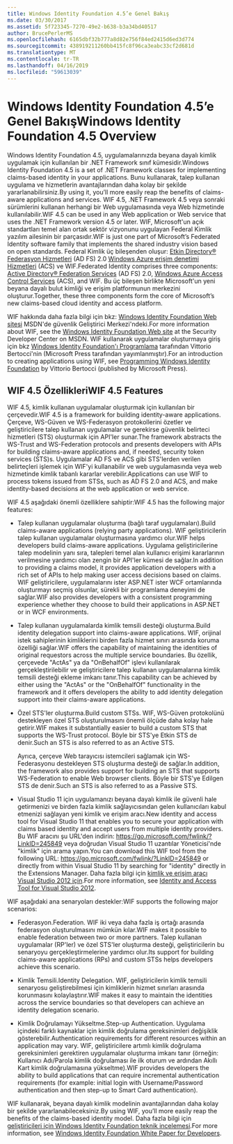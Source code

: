 ```yaml
---
title: Windows Identity Foundation 4.5’e Genel Bakış
ms.date: 03/30/2017
ms.assetid: 5f723345-7270-49e2-b638-b3a34bd40517
author: BrucePerlerMS
ms.openlocfilehash: 6165dbf32b777a8d82e756f84ed2415d6ed3d774
ms.sourcegitcommit: 438919211260bb415fc8f96ca3eabc33cf2d681d
ms.translationtype: MT
ms.contentlocale: tr-TR
ms.lasthandoff: 04/16/2019
ms.locfileid: "59613039"
---
```

# <a name="windows-identity-foundation-45-overview"></a><span data-ttu-id="9330f-102">Windows Identity Foundation 4.5’e Genel Bakış</span><span class="sxs-lookup"><span data-stu-id="9330f-102">Windows Identity Foundation 4.5 Overview</span></span>
<span data-ttu-id="9330f-103">Windows Identity Foundation 4.5, uygulamalarınızda beyana dayalı kimlik uygulamak için kullanılan bir .NET Framework sınıf kümesidir.</span><span class="sxs-lookup"><span data-stu-id="9330f-103">Windows Identity Foundation 4.5 is a set of .NET Framework classes for implementing claims-based identity in your applications.</span></span> <span data-ttu-id="9330f-104">Bunu kullanarak, talep kullanan uygulama ve hizmetlerin avantajlarından daha kolay bir şekilde yararlanabilirsiniz.</span><span class="sxs-lookup"><span data-stu-id="9330f-104">By using it, you’ll more easily reap the benefits of claims-aware applications and services.</span></span> <span data-ttu-id="9330f-105">WIF 4.5, .NET Framework 4.5 veya sonraki sürümlerini kullanan herhangi bir Web uygulamasında veya Web hizmetinde kullanılabilir.</span><span class="sxs-lookup"><span data-stu-id="9330f-105">WIF 4.5 can be used in any Web application or Web service that uses the .NET Framework version 4.5 or later.</span></span> <span data-ttu-id="9330f-106">WIF, Microsoft'un açık standartları temel alan ortak sektör vizyonunu uygulayan Federal Kimlik yazılım ailesinin bir parçasıdır.</span><span class="sxs-lookup"><span data-stu-id="9330f-106">WIF is just one part of Microsoft’s Federated Identity software family that implements the shared industry vision based on open standards.</span></span> <span data-ttu-id="9330f-107">Federal Kimlik üç bileşenden oluşur: [Etkin Directory® Federasyon Hizmetleri](https://go.microsoft.com/fwlink/?LinkID=247516) (AD FS) 2.0 [Windows Azure erişim denetimi Hizmetleri](https://go.microsoft.com/fwlink/?LinkID=247517) (ACS) ve WIF.</span><span class="sxs-lookup"><span data-stu-id="9330f-107">Federated Identity comprises three components: [Active Directory® Federation Services](https://go.microsoft.com/fwlink/?LinkID=247516) (AD FS) 2.0, [Windows Azure Access Control Services](https://go.microsoft.com/fwlink/?LinkID=247517) (ACS), and WIF.</span></span> <span data-ttu-id="9330f-108">Bu üç bileşen birlikte Microsoft'un yeni beyana dayalı bulut kimliği ve erişim platformunun merkezini oluşturur.</span><span class="sxs-lookup"><span data-stu-id="9330f-108">Together, these three components form the core of Microsoft’s new claims-based cloud identity and access platform.</span></span>  
  
 <span data-ttu-id="9330f-109">WIF hakkında daha fazla bilgi için bkz: [Windows Identity Foundation Web sitesi](https://go.microsoft.com/fwlink/?LinkId=149009) MSDN'de güvenlik Geliştirici Merkezi'ndeki.</span><span class="sxs-lookup"><span data-stu-id="9330f-109">For more information about WIF, see the [Windows Identity Foundation Web site](https://go.microsoft.com/fwlink/?LinkId=149009) at the Security Developer Center on MSDN.</span></span> <span data-ttu-id="9330f-110">WIF kullanarak uygulamalar oluşturmaya giriş için bkz [Windows Identity Foundation'ı Programlama](https://go.microsoft.com/fwlink/?LinkId=210158) tarafından Vittorio Bertocci'nin (Microsoft Press tarafından yayımlanmıştır).</span><span class="sxs-lookup"><span data-stu-id="9330f-110">For an introduction to creating applications using WIF, see [Programming Windows Identity Foundation](https://go.microsoft.com/fwlink/?LinkId=210158) by Vittorio Bertocci (published by Microsoft Press).</span></span>  
  
## <a name="wif-45-features"></a><span data-ttu-id="9330f-111">WIF 4.5 Özellikleri</span><span class="sxs-lookup"><span data-stu-id="9330f-111">WIF 4.5 Features</span></span>  
 <span data-ttu-id="9330f-112">WIF 4.5, kimlik kullanan uygulamalar oluşturmak için kullanılan bir çerçevedir.</span><span class="sxs-lookup"><span data-stu-id="9330f-112">WIF 4.5 is a framework for building identity-aware applications.</span></span> <span data-ttu-id="9330f-113">Çerçeve, WS-Güven ve WS-Federasyon protokollerini özetler ve geliştiricilere talep kullanan uygulamalar ve gerekirse güvenlik belirteci hizmetleri (STS) oluşturmak için API'ler sunar.</span><span class="sxs-lookup"><span data-stu-id="9330f-113">The framework abstracts the WS-Trust and WS-Federation protocols and presents developers with APIs for building claims-aware applications and, if needed, security token services (STS)s.</span></span> <span data-ttu-id="9330f-114">Uygulamalar AD FS ve ACS gibi STS'lerden verilen belirteçleri işlemek için WIF'yi kullanabilir ve web uygulamasında veya web hizmetinde kimlik tabanlı kararlar verebilir.</span><span class="sxs-lookup"><span data-stu-id="9330f-114">Applications can use WIF to process tokens issued from STSs, such as AD FS 2.0 and ACS, and make identity-based decisions at the web application or web service.</span></span>  
  
 <span data-ttu-id="9330f-115">WIF 4.5 aşağıdaki önemli özelliklere sahiptir:</span><span class="sxs-lookup"><span data-stu-id="9330f-115">WIF 4.5 has the following major features:</span></span>  
  
-   <span data-ttu-id="9330f-116">Talep kullanan uygulamalar oluşturma (bağlı taraf uygulamaları).</span><span class="sxs-lookup"><span data-stu-id="9330f-116">Build claims-aware applications (relying party applications).</span></span> <span data-ttu-id="9330f-117">WIF geliştiricilerin talep kullanan uygulamalar oluşturmasına yardımcı olur.</span><span class="sxs-lookup"><span data-stu-id="9330f-117">WIF helps developers build claims-aware applications.</span></span> <span data-ttu-id="9330f-118">Uygulama geliştiricilerine talep modelinin yanı sıra, talepleri temel alan kullanıcı erişimi kararlarının verilmesine yardımcı olan zengin bir API'ler kümesi de sağlar.</span><span class="sxs-lookup"><span data-stu-id="9330f-118">In addition to providing a claims model, it provides application developers with a rich set of APIs to help making user access decisions based on claims.</span></span>  <span data-ttu-id="9330f-119">WIF geliştiricilere, uygulamalarını ister ASP.NET ister WCF ortamlarında oluşturmayı seçmiş olsunlar, sürekli bir programlama deneyimi de sağlar.</span><span class="sxs-lookup"><span data-stu-id="9330f-119">WIF also provides developers with a consistent programming experience whether they choose to build their applications in ASP.NET or in WCF environments.</span></span>  
  
-   <span data-ttu-id="9330f-120">Talep kullanan uygulamalarda kimlik temsili desteği oluşturma.</span><span class="sxs-lookup"><span data-stu-id="9330f-120">Build identity delegation support into claims-aware applications.</span></span>  <span data-ttu-id="9330f-121">WIF, orijinal istek sahiplerinin kimliklerini birden fazla hizmet sınırı arasında koruma özelliği sağlar.</span><span class="sxs-lookup"><span data-stu-id="9330f-121">WIF offers the capability of maintaining the identities of original requestors across the multiple service boundaries.</span></span> <span data-ttu-id="9330f-122">Bu özellik, çerçevede "ActAs" ya da "OnBehalfOf" işlevi kullanılarak gerçekleştirilebilir ve geliştiricilere talep kullanan uygulamalarına kimlik temsili desteği ekleme imkanı tanır.</span><span class="sxs-lookup"><span data-stu-id="9330f-122">This capability can be achieved by either using the "ActAs" or the "OnBehalfOf" functionality in the framework and it offers developers the ability to add identity delegation support into their claims-aware applications.</span></span>  
  
-   <span data-ttu-id="9330f-123">Özel STS'ler oluşturma.</span><span class="sxs-lookup"><span data-stu-id="9330f-123">Build custom STSs.</span></span>  <span data-ttu-id="9330f-124">WIF, WS-Güven protokolünü destekleyen özel STS oluşturulmasını önemli ölçüde daha kolay hale getirir.</span><span class="sxs-lookup"><span data-stu-id="9330f-124">WIF makes it substantially easier to build a custom STS that supports the WS-Trust protocol.</span></span> <span data-ttu-id="9330f-125">Böyle bir STS'ye Etkin STS de denir.</span><span class="sxs-lookup"><span data-stu-id="9330f-125">Such an STS is also referred to as an Active STS.</span></span>  
  
     <span data-ttu-id="9330f-126">Ayrıca, çerçeve Web tarayıcısı istemcileri sağlamak için WS-Federasyonu destekleyen STS oluşturma desteği de sağlar.</span><span class="sxs-lookup"><span data-stu-id="9330f-126">In addition, the framework also provides support for building an STS that supports WS-Federation to enable Web browser clients.</span></span> <span data-ttu-id="9330f-127">Böyle bir STS'ye Edilgen STS de denir.</span><span class="sxs-lookup"><span data-stu-id="9330f-127">Such an STS is also referred to as a Passive STS.</span></span>  
  
-   <span data-ttu-id="9330f-128">Visual Studio 11 için uygulamanızı beyana dayalı kimlik ile güvenli hale getirmenizi ve birden fazla kimlik sağlayıcısından gelen kullanıcıları kabul etmenizi sağlayan yeni kimlik ve erişim aracı.</span><span class="sxs-lookup"><span data-stu-id="9330f-128">New identity and access tool for Visual Studio 11 that enables you to secure your application with claims based identity and accept users from multiple identity providers.</span></span> <span data-ttu-id="9330f-129">Bu WIF aracını şu URL'den indirin: <https://go.microsoft.com/fwlink/?LinkID=245849> veya doğrudan Visual Studio 11 uzantılar Yöneticisi'nde "kimlik" için arama yapın.</span><span class="sxs-lookup"><span data-stu-id="9330f-129">You can download this WIF tool from the following URL: <https://go.microsoft.com/fwlink/?LinkID=245849> or directly from within Visual Studio 11 by searching for "identity" directly in the Extensions Manager.</span></span> <span data-ttu-id="9330f-130">Daha fazla bilgi için [kimlik ve erişim aracı Visual Studio 2012 için](../../../docs/framework/security/identity-and-access-tool-for-vs.md).</span><span class="sxs-lookup"><span data-stu-id="9330f-130">For more information, see [Identity and Access Tool for Visual Studio 2012](../../../docs/framework/security/identity-and-access-tool-for-vs.md).</span></span>  
  
 <span data-ttu-id="9330f-131">WIF aşağıdaki ana senaryoları destekler:</span><span class="sxs-lookup"><span data-stu-id="9330f-131">WIF supports the following major scenarios:</span></span>  
  
-   <span data-ttu-id="9330f-132">Federasyon.</span><span class="sxs-lookup"><span data-stu-id="9330f-132">Federation.</span></span>  <span data-ttu-id="9330f-133">WIF iki veya daha fazla iş ortağı arasında federasyon oluşturulmasını mümkün kılar.</span><span class="sxs-lookup"><span data-stu-id="9330f-133">WIF makes it possible to enable federation between two or more partners.</span></span> <span data-ttu-id="9330f-134">Talep kullanan uygulamalar (RP'ler) ve özel STS'ler oluşturma desteği, geliştiricilerin bu senaryoyu gerçekleştirmelerine yardımcı olur.</span><span class="sxs-lookup"><span data-stu-id="9330f-134">Its support for building claims-aware applications (RPs) and custom STSs helps developers achieve this scenario.</span></span>  
  
-   <span data-ttu-id="9330f-135">Kimlik Temsili.</span><span class="sxs-lookup"><span data-stu-id="9330f-135">Identity Delegation.</span></span>  <span data-ttu-id="9330f-136">WIF, geliştiricilerin kimlik temsili senaryosu geliştirebilmesi için kimliklerin hizmet sınırları arasında korunmasını kolaylaştırır.</span><span class="sxs-lookup"><span data-stu-id="9330f-136">WIF makes it easy to maintain the identities across the service boundaries so that developers can achieve an identity delegation scenario.</span></span>  
  
-   <span data-ttu-id="9330f-137">Kimlik Doğrulamayı Yükseltme.</span><span class="sxs-lookup"><span data-stu-id="9330f-137">Step-up Authentication.</span></span> <span data-ttu-id="9330f-138">Uygulama içindeki farklı kaynaklar için kimlik doğrulama gereksinimleri değişiklik gösterebilir.</span><span class="sxs-lookup"><span data-stu-id="9330f-138">Authentication requirements for different resources within an application may vary.</span></span> <span data-ttu-id="9330f-139">WIF, geliştiricilere artımlı kimlik doğrulama gereksinimleri gerektiren uygulamalar oluşturma imkanı tanır (örneğin: Kullanıcı Adı/Parola kimlik doğrulaması ile ilk oturum ve ardından Akıllı Kart kimlik doğrulamasına yükseltme).</span><span class="sxs-lookup"><span data-stu-id="9330f-139">WIF provides developers the ability to build applications that can require incremental authentication requirements (for example: initial login with Username/Password authentication and then step-up to Smart Card authentication).</span></span>  
  
 <span data-ttu-id="9330f-140">WIF kullanarak, beyana dayalı kimlik modelinin avantajlarından daha kolay bir şekilde yararlanabileceksiniz.</span><span class="sxs-lookup"><span data-stu-id="9330f-140">By using WIF, you’ll more easily reap the benefits of the claims-based identity model.</span></span> <span data-ttu-id="9330f-141">Daha fazla bilgi için [geliştiricileri için Windows Identity Foundation teknik incelemesi](https://download.microsoft.com/download/7/d/0/7d0b5166-6a8a-418a-addd-95ee9b046994/windowsidentityfoundationwhitepaperfordevelopers-rtw.pdf).</span><span class="sxs-lookup"><span data-stu-id="9330f-141">For more information, see [Windows Identity Foundation White Paper for Developers](https://download.microsoft.com/download/7/d/0/7d0b5166-6a8a-418a-addd-95ee9b046994/windowsidentityfoundationwhitepaperfordevelopers-rtw.pdf).</span></span>
